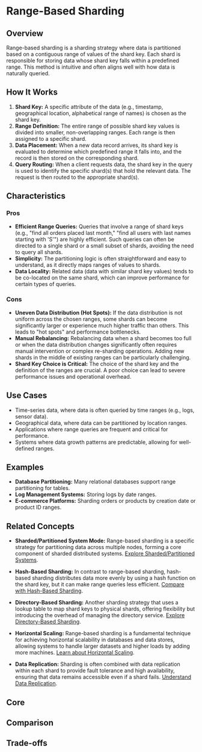 # Range-Based Sharding

## Overview

Range-based sharding is a sharding strategy where data is partitioned based on a contiguous range of values of the shard key. Each shard is responsible for storing data whose shard key falls within a predefined range. This method is intuitive and often aligns well with how data is naturally queried.

## How It Works

1.  **Shard Key:** A specific attribute of the data (e.g., timestamp, geographical location, alphabetical range of names) is chosen as the shard key.
2.  **Range Definition:** The entire range of possible shard key values is divided into smaller, non-overlapping ranges. Each range is then assigned to a specific shard.
3.  **Data Placement:** When a new data record arrives, its shard key is evaluated to determine which predefined range it falls into, and the record is then stored on the corresponding shard.
4.  **Query Routing:** When a client requests data, the shard key in the query is used to identify the specific shard(s) that hold the relevant data. The request is then routed to the appropriate shard(s).

## Characteristics

### Pros

*   **Efficient Range Queries:** Queries that involve a range of shard keys (e.g., "find all orders placed last month," "find all users with last names starting with 'S'") are highly efficient. Such queries can often be directed to a single shard or a small subset of shards, avoiding the need to query all shards.
*   **Simplicity:** The partitioning logic is often straightforward and easy to understand, as it directly maps ranges of values to shards.
*   **Data Locality:** Related data (data with similar shard key values) tends to be co-located on the same shard, which can improve performance for certain types of queries.

### Cons

*   **Uneven Data Distribution (Hot Spots):** If the data distribution is not uniform across the chosen ranges, some shards can become significantly larger or experience much higher traffic than others. This leads to "hot spots" and performance bottlenecks.
*   **Manual Rebalancing:** Rebalancing data when a shard becomes too full or when the data distribution changes significantly often requires manual intervention or complex re-sharding operations. Adding new shards in the middle of existing ranges can be particularly challenging.
*   **Shard Key Choice is Critical:** The choice of the shard key and the definition of the ranges are crucial. A poor choice can lead to severe performance issues and operational overhead.

## Use Cases

*   Time-series data, where data is often queried by time ranges (e.g., logs, sensor data).
*   Geographical data, where data can be partitioned by location ranges.
*   Applications where range queries are frequent and critical for performance.
*   Systems where data growth patterns are predictable, allowing for well-defined ranges.

## Examples

*   **Database Partitioning:** Many relational databases support range partitioning for tables.
*   **Log Management Systems:** Storing logs by date ranges.
*   **E-commerce Platforms:** Sharding orders or products by creation date or product ID ranges.

## Related Concepts

-   **Sharded/Partitioned System Mode:** Range-based sharding is a specific strategy for partitioning data across multiple nodes, forming a core component of sharded distributed systems. [Explore Sharded/Partitioned Systems](../README.md).

-   **Hash-Based Sharding:** In contrast to range-based sharding, hash-based sharding distributes data more evenly by using a hash function on the shard key, but it can make range queries less efficient. [Compare with Hash-Based Sharding](../hash-based-sharding/README.md).

-   **Directory-Based Sharding:** Another sharding strategy that uses a lookup table to map shard keys to physical shards, offering flexibility but introducing the overhead of managing the directory service. [Explore Directory-Based Sharding](../directory-based-sharding/README.md).

-   **Horizontal Scaling:** Range-based sharding is a fundamental technique for achieving horizontal scalability in databases and data stores, allowing systems to handle larger datasets and higher loads by adding more machines. [Learn about Horizontal Scaling](../../../scaling/horizontal/README.md).

-   **Data Replication:** Sharding is often combined with data replication within each shard to provide fault tolerance and high availability, ensuring that data remains accessible even if a shard fails. [Understand Data Replication](../../../data-replication/README.md).

## Core

## Comparison

## Trade-offs

